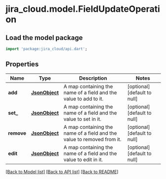 # jira_cloud.model.FieldUpdateOperation

## Load the model package
```dart
import 'package:jira_cloud/api.dart';
```

## Properties
Name | Type | Description | Notes
------------ | ------------- | ------------- | -------------
**add** | [**JsonObject**](Object.md) | A map containing the name of a field and the value to add to it. | [optional] [default to null]
**set_** | [**JsonObject**](Object.md) | A map containing the name of a field and the value to set in it. | [optional] [default to null]
**remove** | [**JsonObject**](Object.md) | A map containing the name of a field and the value to removed from it. | [optional] [default to null]
**edit** | [**JsonObject**](Object.md) | A map containing the name of a field and the value to edit in it. | [optional] [default to null]

[[Back to Model list]](../README.md#documentation-for-models) [[Back to API list]](../README.md#documentation-for-api-endpoints) [[Back to README]](../README.md)


